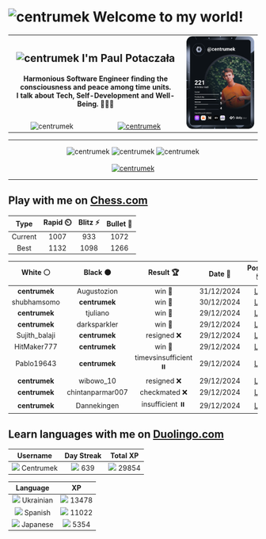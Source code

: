 <h1>
  <img
    src="https://emojis.slackmojis.com/emojis/images/1531849430/4246/blob-sunglasses.gif"
    width="30"
    alt="centrumek"
  />
  Welcome to my world!
</h1>

<table>
  <tbody>
    <tr>
      <td align="center" width="70%" colspan="2">
        <h2>
          <img
            src="https://raw.githubusercontent.com/MartinHeinz/MartinHeinz/master/wave.gif"
            width="30px"
            alt="centrumek"
          />
          I'm Paul Potaczała
        </h2>
        <h4>
          Harmonious Software Engineer finding the consciousness and peace among time units.
          <br/>
          I talk about Tech, Self-Development and Well-Being. 🌿🧘🚀
        </h4>
      </td>
      <td width="30%" rowspan="2">
        <a href="https://app.daily.dev/centrumek">
          <img
            src="./devcard.svg"
            alt="centrumek"
          />
        </a>
      </td>
    </tr>
    <tr align="center">
      <td>
        <img
          src="https://komarev.com/ghpvc/?username=centrumek&label=visitors&color=0e75b6&style=flat"
          alt="centrumek"
        >
      </td>
      <td>
        <a href="https://stackoverflow.com/users/14496012/centrumek">
          <img
            src="https://stackoverflow.com/users/flair/14496012.png?theme=dark"
            alt="centrumek"
          >
        </a>
      </td>
    </tr>
  </tbody>
</table>

---
<div align="center">
  <img 
    src="https://github-readme-stats.vercel.app/api?username=centrumek&show_icons=true&count_private=true&theme=dark&hide_border=true&hide=issues,contribs&bg_color=00000000"
    alt="centrumek"
  />
  <img
    src="https://github-readme-stats.vercel.app/api/top-langs/?username=centrumek&layout=compact&hide_border=true&theme=dark&bg_color=00000000&langs_count=6&exclude_repo=air-statistic-app"
    alt="centrumek"
  />
  <img 
    src="https://github-readme-streak-stats.herokuapp.com?user=centrumek&theme=dark&hide_border=true&background=FFFFFF00"
    alt="centrumek"
  />
  <br/>
  <br/>
  <a href="https://www.buymeacoffee.com/centrumek">
    <img
      src="https://cdn.buymeacoffee.com/buttons/v2/default-orange.png"
      height="50"
      width="210"
      alt="centrumek"
    />
  </a>
</div>

---

## Play with me on [Chess.com](https://www.chess.com/member/centrumek)

<div align="center">
<!--START_SECTION:chessStats-->
<!-- Automatically generated with https://github.com/Balastrong/chess-stats-action -->

| Type | Rapid ⏲️ | Blitz ⚡ | Bullet 🔫 |
|:---:|:---:|:---:|:---:|
| Current | 1007 | 933 | 1072 |
| Best | 1132 | 1098 | 1266 |

| White ⚪ | Black ⚫ | Result 🏆 | Date 📅 | Position 🗺️ | Type 🕕 |
|:---:|:---:|:---:|:---:|:---:|:---:|
| **centrumek** | Augustozion | win 🥇 | 31/12/2024 | <a href="http://www.ee.unb.ca/cgi-bin/tervo/fen.pl?select=r1bqk1nr/ppp2ppp/2n5/2b1p3/P1PpP3/3P1P2/3B2PP/RN1QKBNR b KQkq e3">Link</a> | Blitz |
| shubhamsomo | **centrumek** | win 🥇 | 30/12/2024 | <a href="http://www.ee.unb.ca/cgi-bin/tervo/fen.pl?select=8/2p3pk/1p2b3/8/1p1P3p/5Br1/P4K2/8 w - -">Link</a> | Blitz |
| **centrumek** | tjuliano | win 🥇 | 29/12/2024 | <a href="http://www.ee.unb.ca/cgi-bin/tervo/fen.pl?select=k6r/R4nb1/3p1p2/3P2p1/P2Bb1P1/1Q2P3/5P1N/4K1R1 b - -">Link</a> | Blitz |
| **centrumek** | darksparkler | win 🥇 | 29/12/2024 | <a href="http://www.ee.unb.ca/cgi-bin/tervo/fen.pl?select=8/3b2k1/6P1/1p1K4/p1pPp3/2P1P3/8/6R1 b - -">Link</a> | Blitz |
| Sujith_balaji | **centrumek** | resigned ❌ | 29/12/2024 | <a href="http://www.ee.unb.ca/cgi-bin/tervo/fen.pl?select=4k3/3n3p/8/R7/8/1P3K2/P4P1P/B7 b - -">Link</a> | Blitz |
| HitMaker777 | **centrumek** | win 🥇 | 29/12/2024 | <a href="http://www.ee.unb.ca/cgi-bin/tervo/fen.pl?select=2kr1b1r/p1p2qp1/1p1p1n1p/8/3p4/2NPB2P/PPP2PP1/R2QR1K1 w - -">Link</a> | Blitz |
| Pablo19643 | **centrumek** | timevsinsufficient ⏸️ | 29/12/2024 | <a href="http://www.ee.unb.ca/cgi-bin/tervo/fen.pl?select=8/8/4k3/K7/P1P2P2/1P6/8/8 w - -">Link</a> | Blitz |
| **centrumek** | wibowo_10 | resigned ❌ | 29/12/2024 | <a href="http://www.ee.unb.ca/cgi-bin/tervo/fen.pl?select=8/5p2/4p1p1/pp2k1P1/7r/2K5/8/8 w - -">Link</a> | Blitz |
| **centrumek** | chintanparmar007 | checkmated ❌ | 29/12/2024 | <a href="http://www.ee.unb.ca/cgi-bin/tervo/fen.pl?select=5rk1/ppp2pp1/4p2b/4N3/4P3/2P5/PP2R3/1R2K1q1 w - -">Link</a> | Blitz |
| **centrumek** | Dannekingen | insufficient ⏸️ | 29/12/2024 | <a href="http://www.ee.unb.ca/cgi-bin/tervo/fen.pl?select=8/2K5/8/7k/8/8/8/8 b - -">Link</a> | Blitz |

<!--END_SECTION:chessStats-->
</div>

## Learn languages with me on [Duolingo.com](https://www.duolingo.com/profile/Centrumek)

<div align="center">
<!--START_SECTION:duolingoStats-->
<!-- Automatically generated with https://github.com/centrumek/duolingo-readme-stats-->

| Username | Day Streak | Total XP |
|:---:|:---:|:---:|
| <img src="https://raw.githubusercontent.com/centrumek/duolingo-readme-stats/main/assets/duolingo.png" height="12"> Centrumek | <img src="https://raw.githubusercontent.com/centrumek/duolingo-readme-stats/main/assets/streakactive.svg" height="12"> 639 | <img src="https://raw.githubusercontent.com/centrumek/duolingo-readme-stats/main/assets/xp.svg" height="12"> 29854 | <img src="https://raw.githubusercontent.com/centrumek/duolingo-readme-stats/main/assets/xp.svg" height="12"> 0 |

| Language | XP |
|:---:|:---:|
| <img src="https://raw.githubusercontent.com/centrumek/duolingo-readme-stats/main/assets/langs/ukrainian.svg" height="12"> Ukrainian | <img src="https://raw.githubusercontent.com/centrumek/duolingo-readme-stats/main/assets/xp.svg" height="12"> 13478 |
| <img src="https://raw.githubusercontent.com/centrumek/duolingo-readme-stats/main/assets/langs/spanish.svg" height="12"> Spanish | <img src="https://raw.githubusercontent.com/centrumek/duolingo-readme-stats/main/assets/xp.svg" height="12"> 11022 |
| <img src="https://raw.githubusercontent.com/centrumek/duolingo-readme-stats/main/assets/langs/japanese.svg" height="12"> Japanese | <img src="https://raw.githubusercontent.com/centrumek/duolingo-readme-stats/main/assets/xp.svg" height="12"> 5354 |

<!--END_SECTION:duolingoStats-->
</div>
<!--
**centrumek/centrumek** is a ✨ _special_ ✨ repository because its `README.md` (this file) appears on your GitHub profile.

Here are some ideas to get you started:

- 🔭 I’m currently working on ...
- 🌱 I’m currently learning ...
- 👯 I’m looking to collaborate on ...
- 🤔 I’m looking for help with ...
- 💬 Ask me about ...
- 📫 How to reach me: ...
- 😄 Pronouns: ...
- ⚡ Fun fact: ...
-->
